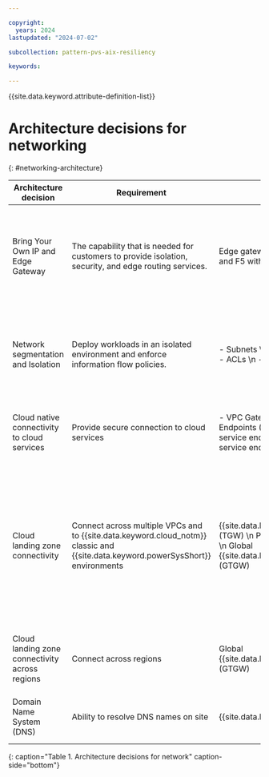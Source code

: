 ```yaml
---

copyright:
  years: 2024
lastupdated: "2024-07-02"

subcollection: pattern-pvs-aix-resiliency

keywords:

---
```


{{site.data.keyword.attribute-definition-list}}

# Architecture decisions for networking
{: #networking-architecture}

| Architecture decision |Requirement | Alternatives | Decision | Rationale |
|-----|-----|-----|-----|------|
| Bring Your Own IP and Edge Gateway | The capability that is needed for customers to provide isolation, security, and edge routing services. | Edge gateways: Palo Alto, Fortinet, and F5 with the client choice. | Gateway: Client choice \n {{site.data.keyword.vpc_short}} facilitates Bring Your Own IP | Edge gateway is a client choice based on the requirements \n \n The client can [bring their own subnet](/docs/vpc?topic=vpc-configuring-address-prefixes) IP address range to an {{site.data.keyword.vpc_full}} \n \n Generic Routing Encapsulation (GRE) Tunnel connecting the {{site.data.keyword.powerSysShort}} to VPC for routes to be advertised across on-premises environment |
| Network segmentation and Isolation | Deploy workloads in an isolated environment and enforce information flow policies. | - Subnets \n - Security groups \n - ACLs \n - Workspaces | VPCs and subnets \n \n Separate {{site.data.keyword.powerSysShort}} LPARs | Native VPC isolation by using separate VPCs and subnets environments for separation of the workload \n \n {{site.data.keyword.powerSysShort}} isolation \n \n Security group with inbound rule, address prefix, and subnet for Secure Automated Backup with Compass. |
| Cloud native connectivity to cloud services | Provide secure connection to cloud services | - VPC Gateway and Virtual Private Endpoints (VPE) \n - Private cloud service endpoints \n - Public cloud service endpoints | VPC Gateway and Virtual Private Endpoints (VPE) | VPC Gateway and Virtual Private Endpoints enable connectivity to {{site.data.keyword.cloud_notm}} services by using private IP addresses allocated from a VPC subnet.|
| Cloud landing zone connectivity | Connect across multiple VPCs and to {{site.data.keyword.cloud_notm}} classic and {{site.data.keyword.powerSysShort}} environments | {{site.data.keyword.tg_short}} (TGW) \n Power Edge Router (PER) \n Global {{site.data.keyword.tg_short}} (GTGW) | {{site.data.keyword.tg_short}} \n \n Power Edge Router (PER) | {{site.data.keyword.tg_short}}s (TGW) are used for interconnectivity between {{site.data.keyword.powerSysShort}} and VPCs. {{site.data.keyword.tg_short}}s have built in redundancy. TGWs are regional and are deployed two per Multi-Zone Region (MZR) within the same region. \n \n Power Edge Routers (PER) are also deployed as two per region. PER is used for interconnectivity between {{site.data.keyword.powerSysShort}} and the TGW. For more information, see [Getting started with PER](/docs/power-iaas?topic=power-iaas-per).|
| Cloud landing zone connectivity across regions | Connect across regions | Global {{site.data.keyword.tg_short}} (GTGW) | Global {{site.data.keyword.tg_short}} (GTGW) | Interconnects classic, VPCs, and {{site.data.keyword.powerSysShort}} resources across regions. \n \n Connect to environments in other regions for resiliency data replication purposes.|
| Domain Name System (DNS) | Ability to resolve DNS names on site | {{site.data.keyword.dns_full_notm}} | {{site.data.keyword.IBM_notm}} continues to forward or relay the DNS to client DNS Servers onsite | This is the default option in the absence of a specific customer requirement to manage DNS \n \n Name resolution for the backup server connections is required. |
{: caption="Table 1. Architecture decisions for network" caption-side="bottom"}

